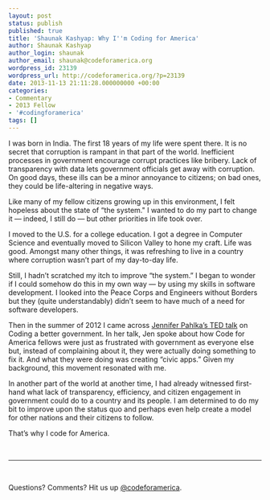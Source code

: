```yaml
---
layout: post
status: publish
published: true
title: 'Shaunak Kashyap: Why I''m Coding for America'
author: Shaunak Kashyap
author_login: shaunak
author_email: shaunak@codeforamerica.org
wordpress_id: 23139
wordpress_url: http://codeforamerica.org/?p=23139
date: 2013-11-13 21:11:28.000000000 +00:00
categories:
- Commentary
- 2013 Fellow
- '#codingforamerica'
tags: []
---
```

<p dir="ltr">I was born in India. The first 18 years of my life were spent there. It is no secret that corruption is rampant in that part of the world. Inefficient processes in government encourage corrupt practices like bribery. Lack of transparency with data lets government officials get away with corruption. On good days, these ills can be a minor annoyance to citizens; on bad ones, they could be life-altering in negative ways.</p>
Like many of my fellow citizens growing up in this environment, I felt hopeless about the state of “the system." I wanted to do my part to change it — indeed, I still do — but other priorities in life took over.
<p dir="ltr">I moved to the U.S. for a college education. I got a degree in Computer Science and eventually moved to Silicon Valley to hone my craft. Life was good. Amongst many other things, it was refreshing to live in a country where corruption wasn’t part of my day-to-day life.</p>
<p dir="ltr">Still, I hadn’t scratched my itch to improve “the system.” I began to wonder if I could somehow do this in my own way — by using my skills in software development. I looked into the Peace Corps and Engineers without Borders but they (quite understandably) didn’t seem to have much of a need for software developers.</p>
Then in the summer of 2012 I came across <a href="http://codeforamerica.org/ted" target="_blank">Jennifer Pahlka’s TED talk</a> on Coding a better government. In her talk, Jen spoke about how Code for America fellows were just as frustrated with government as everyone else but, instead of complaining about it, they were actually doing something to fix it. And what they were doing was creating “civic apps.” Given my background, this movement resonated with me.
<p dir="ltr">In another part of the world at another time, I had already witnessed first-hand what lack of transparency, efficiency, and citizen engagement in government could do to a country and its people. I am determined to do my bit to improve upon the status quo and perhaps even help create a model for other nations and their citizens to follow.</p>
That’s why I code for America.

&nbsp;

<hr />

&nbsp;

Questions? Comments? Hit us up <a href="http://twitter.com/codeforamerica" target="_blank">@codeforamerica</a>.
